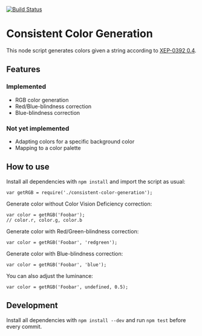 [![Build Status](https://travis-ci.org/jsxc/consistent-color-generation.svg?branch=master)](https://travis-ci.org/jsxc/consistent-color-generation)

# Consistent Color Generation
This node script generates colors given a string according to [XEP-0392 0.4](https://xmpp.org/extensions/xep-0392.html#constants-ycbcr).

## Features
### Implemented
- RGB color generation
- Red/Blue-blindness correction
- Blue-blindness correction

### Not yet implemented
- Adapting colors for a specific background color
- Mapping to a color palette

## How to use
Install all dependencies with `npm install` and import the script as usual:
```
var getRGB = require('./consistent-color-generation');
```

Generate color without Color Vision Deficiency correction:
```
var color = getRGB('Foobar');
// color.r, color.g, color.b
```

Generate color with Red/Green-blindness correction:
```
var color = getRGB('Foobar', 'redgreen');
```

Generate color with Blue-blindness correction:
```
var color = getRGB('Foobar', 'blue');
```

You can also adjust the luminance:
```
var color = getRGB('Foobar', undefined, 0.5);
```

## Development
Install all dependencies with `npm install --dev` and run `npm test` before every commit.
